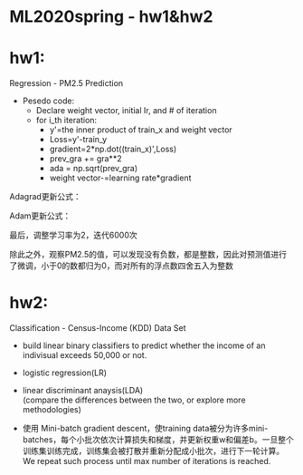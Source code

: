 # ML2020spring - hw1&hw2  
# hw1:  
 Regression - PM2.5 Prediction
 - Pesedo code:  
     -  Declare weight vector, initial Ir, and # of iteration  
     -  for i_th iteration:  
         - y'=the inner product of train_x and weight vector  
         - Loss=y'-train_y  
         - gradient=2*np.dot((train_x)',Loss)  
         - prev_gra += gra**2  
         - ada = np.sqrt(prev_gra)  
         - weight vector-=learning rate*gradient  
           
Adagrad更新公式：  

Adam更新公式：  

最后，调整学习率为2，迭代6000次 

除此之外，观察PM2.5的值，可以发现没有负数，都是整数，因此对预测值进行了微调，小于0的数都归为0，而对所有的浮点数四舍五入为整数  


# hw2:
 Classification -  Census-Income (KDD) Data Set
 - build linear binary classifiers to predict whether the income of an indivisual exceeds 50,000 or not.  
 - logistic regression(LR)  
 - linear discriminant anaysis(LDA)  
 (compare the differences between the two, or explore more methodologies)

- 使用 Mini-batch gradient descent，使training data被分为许多mini-batches，每个小批次依次计算损失和梯度，并更新权重w和偏差b。一旦整个训练集训练完成，训练集会被打散并重新分配成小批次，进行下一轮计算。We repeat such process until max number of iterations is reached.
